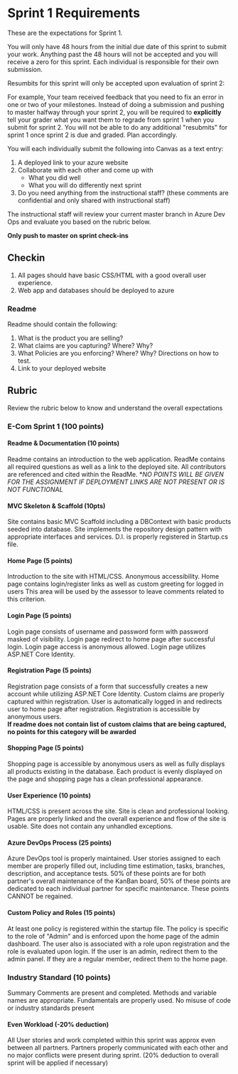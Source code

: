 # Sprint 1 Requirements

These are the expectations for Sprint 1.

You will only have 48 hours from the initial due date of this sprint to submit your work. Anything past the 48 hours will not be accepted and you will receive a zero for this sprint. Each individual is responsible for their own submission. 

Resumbits for this sprint will only be accepted upon evaluation of sprint 2:

For example, Your team received feedback that you need to fix an error in one or two of your milestones. Instead of doing a submission and pushing to master halfway through your sprint 2, you will be required to **explicitly** tell your grader what you want them to regrade from sprint 1 when you submit for sprint 2. You will not be able to do any additional "resubmits" for sprint 1 once sprint 2 is due and graded. Plan accordingly.

You will each individually submit the following into Canvas as a text entry:

1. A deployed link to your azure website
2. Collaborate with each other and come up with 
    - What you did well
    - What you will do differently next sprint
3. Do you need anything from the instructional staff? (these comments are confidential and only shared with instructional staff)

The instructional staff will review your current master branch in Azure Dev Ops and evaluate you based on the rubric below.

**Only push to master on sprint check-ins**


## Checkin

1. All pages should have basic CSS/HTML with a good overall user experience.
2. Web app and databases should be deployed to azure

### Readme

Readme should contain the following:
  1. What is the product you are selling?
  2. What claims are you capturing? Where? Why?
  3. What Policies are you enforcing? Where? Why? Directions on how to test.
  4. Link to your deployed website


## Rubric

Review the rubric below to know and understand the overall expectations

### E-Com Sprint 1 (100 points)

#### Readme & Documentation (10 points)
Readme contains an introduction to the web application. ReadMe contains all required questions as well as a link to the 
deployed site. All contributors are referenced and cited within the ReadMe. 
**NO POINTS WILL BE GIVEN FOR THE ASSIGNMENT IF DEPLOYMENT LINKS ARE NOT PRESENT OR IS NOT FUNCTIONAL*

#### MVC Skeleton & Scaffold (10pts)
Site contains basic MVC Scaffold including a DBContext with basic products seeded into database. 
Site implements the repository design pattern with appropriate interfaces and services. D.I. is properly registered in 
Startup.cs file.

#### Home Page (5 points)
Introduction to the site with HTML/CSS. Anonymous accessibility. Home page contains login/register links as well as 
custom greeting for logged in users
This area will be used by the assessor to leave comments related to this criterion.

#### Login Page (5 points)
Login page consists of username and password form with password masked of visibility. Login page redirect to home 
page after successful login. Login page access is anonymous allowed. Login page utilizes ASP.NET Core Identity.

#### Registration Page (5 points)
Registration page consists of a form that successfully creates a new account while utilizing ASP.NET Core Identity. 
Custom claims are properly captured within registration. User is automatically logged in and redirects user to 
home page after registration. Registration is accessible by anonymous users.  
**If readme does not contain list of custom claims that are being captured, no points for this category will be awarded**

#### Shopping Page (5 points)
Shopping page is accessible by anonymous users as well as fully displays all products existing in the database. 
Each product is evenly displayed on the page and shopping page has a clean professional appearance.

#### User Experience (10 points)
HTML/CSS is present across the site. Site is clean and professional looking. Pages are properly linked and the overall 
experience and flow of the site is usable. Site does not contain any unhandled exceptions.

#### Azure DevOps Process (25 points)
Azure DevOps tool is properly maintained. User stories assigned to each member are properly filled out, 
including time estimation, tasks, branches, description, and acceptance tests. 50% of these points are for both 
partner's overall maintenance of the KanBan board, 50% of these points are dedicated to each individual partner for 
specific maintenance. These points CANNOT be regained.

#### Custom Policy and Roles (15 points)
At least one policy is registered within the startup file. The policy is specific to the role of "Admin" and is enforced upon
the home page of the admin dashboard. The user also is associated with a role upon  registration and the role is evaluated upon login.
If the user is an admin, redirect them to the admin panel. If they are a regular member, redirect them to the home page. 

### Industry Standard (10 points)
Summary Comments are present and completed. Methods and variable names are appropriate. Fundamentals are 
properly used. No misuse of code or industry standards present

#### Even Workload (-20% deduction)
All User stories and work completed within this sprint was approx even between all partners. Partners properly 
communicated with each other and no major conflicts were present during sprint. (20% deduction to overall sprint will 
be applied if necessary)
